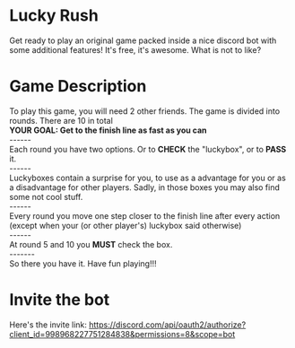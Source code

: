 # Lucky Rush
Get ready to play an original game packed inside a nice discord bot with some additional features! It's free, it's awesome. What is not to like?

# Game Description
To play this game, you will need 2 other friends. The game is divided into rounds. There are 10 in total\
**YOUR GOAL: Get to the finish line as fast as you can**\
\------\
Each round you have two options. Or to **CHECK** the "luckybox", or to **PASS** it.\
\------\
Luckyboxes contain a surprise for you, to use as a advantage for you or as a disadvantage for other players. Sadly, in those boxes you may also find some not cool stuff.\
\------\
Every round you move one step closer to the finish line after every action (except when your (or other player's) luckybox said otherwise) \
\------\
At round 5 and 10 you **MUST** check the box.\
\-------\
So there you have it. Have fun playing!!!

# Invite the bot
Here's the invite link: https://discord.com/api/oauth2/authorize?client_id=998968227751284838&permissions=8&scope=bot

